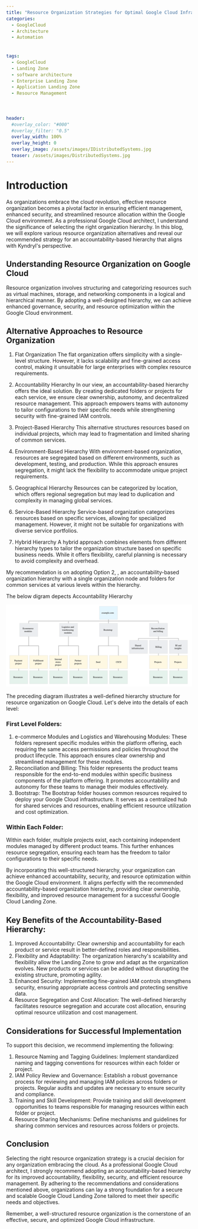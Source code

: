 ```yaml
---
title: "Resource Organization Strategies for Optimal Google Cloud Infrastructure"
categories:
  - GoogleCloud
  - Architecture
  - Automation
  

tags:
  - GoogleCloud
  - Landing Zone
  - software architecture
  - Enterprise Landing Zone
  - Application Landing Zone 
  - Resource Management
    
  

header:
  #overlay_color: "#000"
  #overlay_filter: "0.5"
  overlay_width: 100%
  overlay_height: 0
  overlay_image: /assets/images/IDistributedSystems.jpg
  teaser: /assets/images/DistributedSystems.jpg
---
```



# Introduction

As organizations embrace the cloud revolution, effective resource organization becomes a pivotal factor in ensuring efficient management, enhanced security, and streamlined resource allocation within the Google Cloud environment. As a professional Google Cloud architect, I understand the significance of selecting the right organization hierarchy. In this blog, we will explore various resource organization alternatives and reveal our recommended strategy for an accountability-based hierarchy that aligns with Kyndryl's perspective.

## Understanding Resource Organization on Google Cloud

Resource organization involves structuring and categorizing resources such as virtual machines, storage, and networking components in a logical and hierarchical manner. By adopting a well-designed hierarchy, we can achieve enhanced governance, security, and resource optimization within the Google Cloud environment.

## Alternative Approaches to Resource Organization

1. Flat Organization
The flat organization offers simplicity with a single-level structure. However, it lacks scalability and fine-grained access control, making it unsuitable for large enterprises with complex resource requirements.

2. Accountability Hierarchy
In our view, an accountability-based hierarchy offers the ideal solution. By creating dedicated folders or projects for each service, we ensure clear ownership, autonomy, and decentralized resource management. This approach empowers teams with autonomy to tailor configurations to their specific needs while strengthening security with fine-grained IAM controls.

3. Project-Based Hierarchy
This alternative structures resources based on individual projects, which may lead to fragmentation and limited sharing of common services.

4. Environment-Based Hierarchy
With environment-based organization, resources are segregated based on different environments, such as development, testing, and production. While this approach ensures segregation, it might lack the flexibility to accommodate unique project requirements.

5. Geographical Hierarchy
Resources can be categorized by location, which offers regional segregation but may lead to duplication and complexity in managing global services.

6. Service-Based Hierarchy
Service-based organization categorizes resources based on specific services, allowing for specialized management. However, it might not be suitable for organizations with diverse service portfolios.

7. Hybrid Hierarchy
A hybrid approach combines elements from different hierarchy types to tailor the organization structure based on specific business needs. While it offers flexibility, careful planning is necessary to avoid complexity and overhead.


My recommendation is on adopting Option 2, , an accountability-based organization hierarchy with a single organization node and folders for common services at various levels within the hierarchy.

The below digram depects Accountability Hierarchy

![Resource Hierarchy](/assets/images//decide-resource-hierarchy.png)

The preceding diagram illustrates a well-defined hierarchy structure for resource organization on Google Cloud. Let's delve into the details of each level:

### First Level Folders:
1. e-commerce Modules and Logistics and Warehousing Modules: These folders represent specific modules within the platform offering, each requiring the same access permissions and policies throughout the product lifecycle. This approach ensures clear ownership and streamlined management for these modules.
2. Reconciliation and Billing: This folder represents the product teams responsible for the end-to-end modules within specific business components of the platform offering. It promotes accountability and autonomy for these teams to manage their modules effectively.
3. Bootstrap: The Bootstrap folder houses common resources required to deploy your Google Cloud infrastructure. It serves as a centralized hub for shared services and resources, enabling efficient resource utilization and cost optimization.

### Within Each Folder:
Within each folder, multiple projects exist, each containing independent modules managed by different product teams. This further enhances resource segregation, ensuring each team has the freedom to tailor configurations to their specific needs.

By incorporating this well-structured hierarchy, your organization can achieve enhanced accountability, security, and resource optimization within the Google Cloud environment. It aligns perfectly with the recommended accountability-based organization hierarchy, providing clear ownership, flexibility, and improved resource management for a successful Google Cloud Landing Zone.

## Key Benefits of the Accountability-Based Hierarchy:

1. Improved Accountability: Clear ownership and accountability for each product or service result in better-defined roles and responsibilities.
2. Flexibility and Adaptability: The organization hierarchy's scalability and flexibility allow the Landing Zone to grow and adapt as the organization evolves. New products or services can be added without disrupting the existing structure, promoting agility.
3. Enhanced Security: Implementing fine-grained IAM controls strengthens security, ensuring appropriate access controls and protecting sensitive data.
4. Resource Segregation and Cost Allocation: The well-defined hierarchy facilitates resource segregation and accurate cost allocation, ensuring optimal resource utilization and cost management.

## Considerations for Successful Implementation

To support this decision, we recommend implementing the following:

1. Resource Naming and Tagging Guidelines: Implement standardized naming and tagging conventions for resources within each folder or project.
2. IAM Policy Review and Governance: Establish a robust governance process for reviewing and managing IAM policies across folders or projects. Regular audits and updates are necessary to ensure security and compliance.
3. Training and Skill Development: Provide training and skill development opportunities to teams responsible for managing resources within each folder or project.
4. Resource Sharing Mechanisms: Define mechanisms and guidelines for sharing common services and resources across folders or projects.

## Conclusion

Selecting the right resource organization strategy is a crucial decision for any organization embracing the cloud. As a professional Google Cloud architect, I strongly recommend adopting an accountability-based hierarchy for its improved accountability, flexibility, security, and efficient resource management. By adhering to the recommendations and considerations mentioned above, organizations can lay a strong foundation for a secure and scalable Google Cloud Landing Zone tailored to meet their specific needs and objectives.

Remember, a well-structured resource organization is the cornerstone of an effective, secure, and optimized Google Cloud infrastructure.
